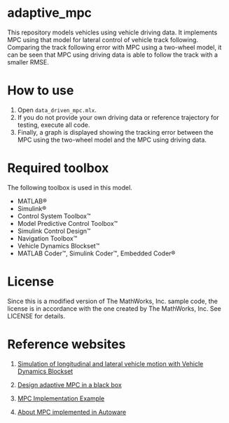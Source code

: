 # adaptive_mpc

This repository models vehicles using vehicle driving data. It implements MPC using that model for lateral control of vehicle track following.
Comparing the track following error with MPC using a two-wheel model, it can be seen that MPC using driving data is able to follow the track with a smaller RMSE.

# How to use

1. Open `data_driven_mpc.mlx`.
2. If you do not provide your own driving data or reference trajectory for testing, execute all code.
3. Finally, a graph is displayed showing the tracking error between the MPC using the two-wheel model and the MPC using driving data.


# Required toolbox

The following toolbox is used in this model.
   -  MATLAB® 
   -  Simulink® 
   -  Control System Toolbox™ 
   -  Model Predictive Control Toolbox™ 
   -  Simulink Control Design™ 
   -  Navigation Toolbox™ 
   -  Vehicle Dynamics Blockset™ 
   -  MATLAB Coder™, Simulink Coder™, Embedded Coder® 

# License

Since this is a modified version of The MathWorks, Inc. sample code, the license is in accordance with the one created by The MathWorks, Inc. See LICENSE for details.

# Reference websites

1. [Simulation of longitudinal and lateral vehicle motion with Vehicle Dynamics Blockset](https://jp.mathworks.com/videos/simulating-longitudinal-and-lateral-vehicle-dyanamics-1664547380990.html)
2. [Design adaptive MPC in a black box](https://www.youtube.com/watch?v=XP3lHpqBG9M&list=PLPQVx3HzGQWKnCOSnOxFfR5231Hesd)

3. [MPC Implementation Example](https://jp.mathworks.com/matlabcentral/fileexchange/77879-mpc-implementation-example)

4. [About MPC implemented in Autoware](https://autowarefoundation.github.io/autoware.universe/main/control/mpc_lateral_controller/model_predictive_control_algorithm/)

